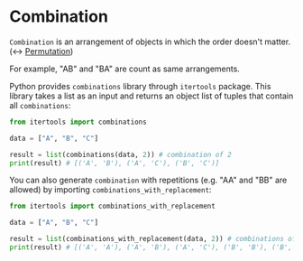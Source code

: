 # Combination

```Combination``` is an arrangement of objects in which the order doesn't matter. (<-> [Permutation](https://github.com/jbcolby0063/til/blob/main/algorithms/permutation.md))

For example, "AB" and "BA" are count as same arrangements. 

Python provides ```combinations``` library through ```itertools``` package. This library takes a 
list as an input and returns an object list of tuples that contain all ```combinations```:
```python
from itertools import combinations

data = ["A", "B", "C"]

result = list(combinations(data, 2)) # combination of 2
print(result) # [('A', 'B'), ('A', 'C'), ('B', 'C')]
```
You can also generate ```combination``` with repetitions (e.g. "AA" and "BB" are allowed) by importing ```combinations_with_replacement```:
```python
from itertools import combinations_with_replacement

data = ["A", "B", "C"]

result = list(combinations_with_replacement(data, 2)) # combinations of 2 (with repetition)
print(result) # [('A', 'A'), ('A', 'B'), ('A', 'C'), ('B', 'B'), ('B', 'C'), ('C', 'C')]
```
